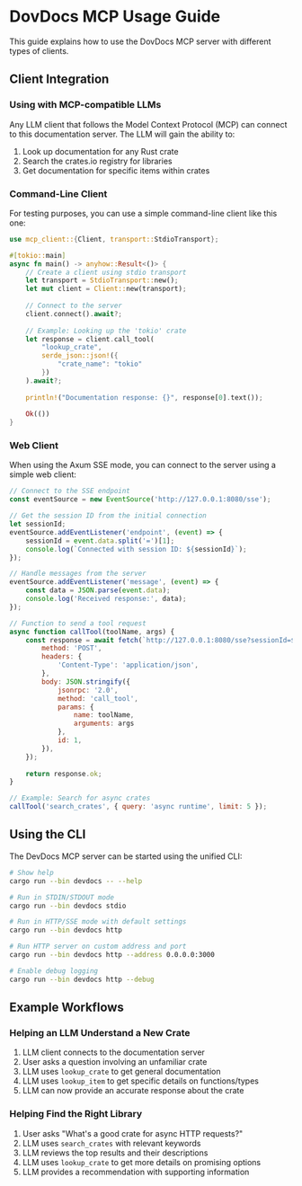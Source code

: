 # DovDocs MCP Usage Guide

This guide explains how to use the DovDocs MCP server with different types of clients.

## Client Integration

### Using with MCP-compatible LLMs

Any LLM client that follows the Model Context Protocol (MCP) can connect to this documentation server. The LLM will gain the ability to:

1. Look up documentation for any Rust crate
2. Search the crates.io registry for libraries
3. Get documentation for specific items within crates

### Command-Line Client

For testing purposes, you can use a simple command-line client like this one:

```rust
use mcp_client::{Client, transport::StdioTransport};

#[tokio::main]
async fn main() -> anyhow::Result<()> {
    // Create a client using stdio transport
    let transport = StdioTransport::new();
    let mut client = Client::new(transport);
    
    // Connect to the server
    client.connect().await?;
    
    // Example: Looking up the 'tokio' crate
    let response = client.call_tool(
        "lookup_crate", 
        serde_json::json!({
            "crate_name": "tokio"
        })
    ).await?;
    
    println!("Documentation response: {}", response[0].text());
    
    Ok(())
}
```

### Web Client

When using the Axum SSE mode, you can connect to the server using a simple web client:

```javascript
// Connect to the SSE endpoint
const eventSource = new EventSource('http://127.0.0.1:8080/sse');

// Get the session ID from the initial connection
let sessionId;
eventSource.addEventListener('endpoint', (event) => {
    sessionId = event.data.split('=')[1];
    console.log(`Connected with session ID: ${sessionId}`);
});

// Handle messages from the server
eventSource.addEventListener('message', (event) => {
    const data = JSON.parse(event.data);
    console.log('Received response:', data);
});

// Function to send a tool request
async function callTool(toolName, args) {
    const response = await fetch(`http://127.0.0.1:8080/sse?sessionId=${sessionId}`, {
        method: 'POST',
        headers: {
            'Content-Type': 'application/json',
        },
        body: JSON.stringify({
            jsonrpc: '2.0',
            method: 'call_tool',
            params: {
                name: toolName,
                arguments: args
            },
            id: 1,
        }),
    });
    
    return response.ok;
}

// Example: Search for async crates
callTool('search_crates', { query: 'async runtime', limit: 5 });
```

## Using the CLI

The DevDocs MCP server can be started using the unified CLI:

```bash
# Show help
cargo run --bin devdocs -- --help

# Run in STDIN/STDOUT mode
cargo run --bin devdocs stdio

# Run in HTTP/SSE mode with default settings
cargo run --bin devdocs http

# Run HTTP server on custom address and port
cargo run --bin devdocs http --address 0.0.0.0:3000

# Enable debug logging
cargo run --bin devdocs http --debug
```

## Example Workflows

### Helping an LLM Understand a New Crate

1. LLM client connects to the documentation server
2. User asks a question involving an unfamiliar crate
3. LLM uses `lookup_crate` to get general documentation
4. LLM uses `lookup_item` to get specific details on functions/types
5. LLM can now provide an accurate response about the crate

### Helping Find the Right Library

1. User asks "What's a good crate for async HTTP requests?"
2. LLM uses `search_crates` with relevant keywords
3. LLM reviews the top results and their descriptions
4. LLM uses `lookup_crate` to get more details on promising options
5. LLM provides a recommendation with supporting information